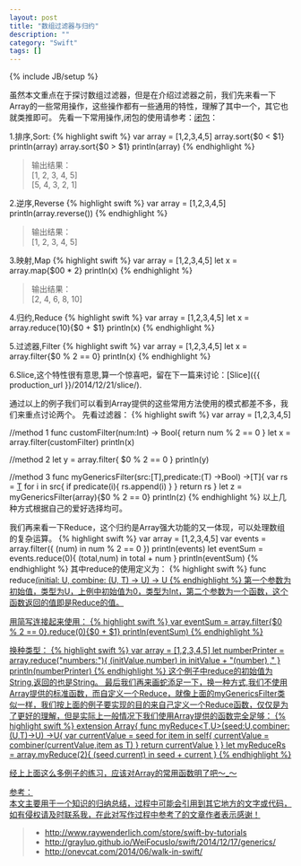 ```yaml
---
layout: post
title: "数组过滤器与归约"
description: ""
category: "Swift"
tags: []
---
```

{% include JB/setup %}

虽然本文重点在于探讨数组过滤器，但是在介绍过滤器之前，我们先来看一下Array的一些常用操作，这些操作都有一些通用的特性，理解了其中一个，其它也就类推即可。
先看一下常用操作,闭包的使用请参考：[闭包](http://numbbbbb.gitbooks.io/-the-swift-programming-language-/content/chapter2/07_Closures.html)：

1.排序,Sort:
{% highlight swift %}
var array = [1,2,3,4,5]
array.sort{$0 < $1}
println(array)
array.sort{$0 > $1}
println(array)
{% endhighlight %}
> 输出结果：    
> [1, 2, 3, 4, 5]  
> [5, 4, 3, 2, 1]

2.逆序,Reverse
{% highlight swift %}
var array = [1,2,3,4,5]
println(array.reverse())
{% endhighlight %}
> 输出结果：  
> [1, 2, 3, 4, 5]

3.映射,Map
{% highlight swift %}
var array = [1,2,3,4,5]
let x = array.map{$00 * 2}
println(x)
{% endhighlight %}
> 输出结果：  
> [2, 4, 6, 8, 10]

4.归约,Reduce
{% highlight swift %}
var array = [1,2,3,4,5]
let x = array.reduce(10){$0 + $1}
println(x)
{% endhighlight %}

5.过滤器,Filter
{% highlight swift %}
var array = [1,2,3,4,5]
let x = array.filter{$0 % 2 == 0}
println(x)
{% endhighlight %}

6.Slice,这个特性很有意思,算一个惊喜吧，留在下一篇来讨论：[Slice]({{ production_url }}/2014/12/21/slice/).

通过以上的例子我们可以看到Array提供的这些常用方法使用的模式都差不多，我们来重点讨论两个。
先看过滤器：
{% highlight swift %}
var array = [1,2,3,4,5]

//method 1
func customFilter(num:Int) -> Bool{
    return num % 2 == 0
}
let x = array.filter(customFilter)
println(x)

//method 2
let y = array.filter{
    $0 % 2 == 0
}
println(y)

//method 3
func myGenericsFilter<T>(src:[T],predicate:(T) ->Bool) ->[T]{
    var rs = [T]()
    for i in src{
        if predicate(i){
            rs.append(i)
        }
    }
    return rs
}
let z = myGenericsFilter(array){$0 % 2 == 0}
println(z)
{% endhighlight %}
以上几种方式根据自己的爱好选择均可。

我们再来看一下Reduce，这个归约是Array强大功能的又一体现，可以处理数组的复杂运算。
{% highlight swift %}
var array = [1,2,3,4,5]
var events = array.filter({
    (num) in
    num % 2 == 0
})
println(events)
let eventSum = events.reduce(0){
    (total,num) in
    total + num
}
println(eventSum)
{% endhighlight %}
其中reduce的使用定义为：
{% highlight swift %}
func reduce<U>(initial: U, combine: (U, T) -> U) -> U
{% endhighlight %}
第一个参数为初始值，类型为U，上例中初始值为0，类型为Int，第二个参数为一个函数，这个函数返回的值即是Reduce的值。

用简写连接起来使用：
{% highlight swift %}
var eventSum = array.filter{$0 % 2 == 0}.reduce(0){$0 + $1}
println(eventSum)
{% endhighlight %}

换种类型：
{% highlight swift %}
var array = [1,2,3,4,5]
let numberPrinter = array.reduce("numbers:"){
    (initValue,number) in
    initValue + "\(number) ,"
}
println(numberPrinter)
{% endhighlight %}
这个例子中reduce的初始值为String,返回的也是String。
最后我们再来画蛇添足一下，换一种方式,我们不使用Array提供的标准函数，而自定义一个Reduce，就像上面的myGenericsFilter类似一样，我们按上面的例子要实现的目的来自己定义一个Reduce函数，仅仅是为了更好的理解，但是实际上一般情况下我们使用Array提供的函数完全足够：
{% highlight swift %}
extension Array{
    func myReduce<T,U>(seed:U,combiner:(U,T)->U) ->U{
        var currentValue = seed
        for item in self{
            currentValue = combiner(currentValue,item as T)
        }
        return currentValue
    }
}
let myReduceRs = array.myReduce(2){
    (seed,current) in
        seed + current
}
{% endhighlight %}

经上上面这么多例子的练习，应该对Array的常用函数明了吧～_～

参考：  
本文主要用于一个知识的归纳总结，过程中可能会引用到其它地方的文字或代码，如有侵权请及时联系我，在此对写作过程中参考了的文章作者表示感谢！ 

> * http://www.raywenderlich.com/store/swift-by-tutorials
> * http://grayluo.github.io/WeiFocusIo/swift/2014/12/17/generics/
> * http://onevcat.com/2014/06/walk-in-swift/

